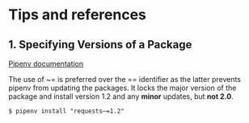 # Tips and references

## 1. Specifying Versions of a Package
[Pipenv documentation](https://pipenv-fork.readthedocs.io/en/latest/basics.html#specifying-versions-of-a-package)

The use of ~= is preferred over the == identifier as the latter prevents pipenv from updating the packages. 
It locks the major version of the package and install version 1.2 and any **minor** updates, but **not 2.0**.
```shell
$ pipenv install "requests~=1.2"
```


